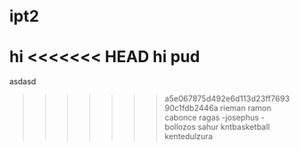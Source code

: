 # ipt2

hi
<<<<<<< HEAD
hi pud
=======
asdasd
>>>>>>> a5e067875d492e6d113d23ff769390c1fdb2446a
rieman ramon cabonce ragas -josephus -bollozos sahur
kntbasketball
kentedulzura